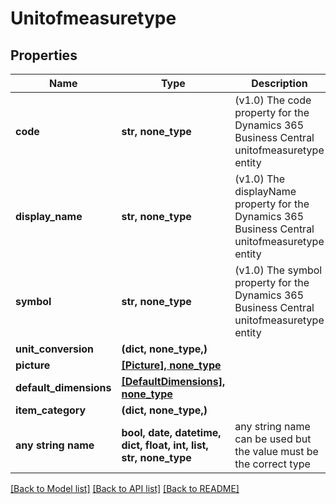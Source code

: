 # Unitofmeasuretype


## Properties
Name | Type | Description | Notes
------------ | ------------- | ------------- | -------------
**code** | **str, none_type** | (v1.0) The code property for the Dynamics 365 Business Central unitofmeasuretype entity | [optional] 
**display_name** | **str, none_type** | (v1.0) The displayName property for the Dynamics 365 Business Central unitofmeasuretype entity | [optional] 
**symbol** | **str, none_type** | (v1.0) The symbol property for the Dynamics 365 Business Central unitofmeasuretype entity | [optional] 
**unit_conversion** | **(dict, none_type,)** |  | [optional] 
**picture** | [**[Picture], none_type**](Picture.md) |  | [optional] 
**default_dimensions** | [**[DefaultDimensions], none_type**](DefaultDimensions.md) |  | [optional] 
**item_category** | **(dict, none_type,)** |  | [optional] 
**any string name** | **bool, date, datetime, dict, float, int, list, str, none_type** | any string name can be used but the value must be the correct type | [optional]

[[Back to Model list]](../README.md#documentation-for-models) [[Back to API list]](../README.md#documentation-for-api-endpoints) [[Back to README]](../README.md)



